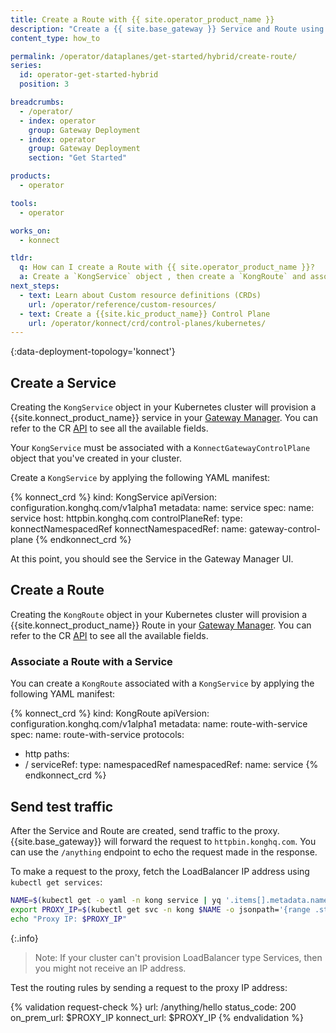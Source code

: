 ```yaml
---
title: Create a Route with {{ site.operator_product_name }}
description: "Create a {{ site.base_gateway }} Service and Route using {{ site.operator_product_name }}."
content_type: how_to

permalink: /operator/dataplanes/get-started/hybrid/create-route/
series:
  id: operator-get-started-hybrid
  position: 3

breadcrumbs:
  - /operator/
  - index: operator
    group: Gateway Deployment
  - index: operator
    group: Gateway Deployment
    section: "Get Started"

products:
  - operator

tools:
  - operator

works_on:
  - konnect

tldr:
  q: How can I create a Route with {{ site.operator_product_name }}?
  a: Create a `KongService` object , then create a `KongRoute` and associate it to the `KongService`.
next_steps:
  - text: Learn about Custom resource definitions (CRDs)
    url: /operator/reference/custom-resources/
  - text: Create a {{site.kic_product_name}} Control Plane
    url: /operator/konnect/crd/control-planes/kubernetes/
---
```


{:data-deployment-topology='konnect'}
## Create a Service

Creating the `KongService` object in your Kubernetes cluster will provision a {{site.konnect_product_name}} service in your [Gateway Manager](/gateway-manager/).  You can refer to the CR [API](/operator/reference/custom-resources/#kongservice) to see all the available fields.

Your `KongService` must be associated with a `KonnectGatewayControlPlane` object that you've created in your cluster.

Create a `KongService` by applying the following YAML manifest:


<!-- vale off -->
{% konnect_crd %}
kind: KongService
apiVersion: configuration.konghq.com/v1alpha1
metadata:
  name: service
spec:
  name: service
  host: httpbin.konghq.com
  controlPlaneRef:
    type: konnectNamespacedRef
    konnectNamespacedRef:
      name: gateway-control-plane
{% endkonnect_crd %}
<!-- vale on -->

At this point, you should see the Service in the Gateway Manager UI.

## Create a Route

Creating the `KongRoute` object in your Kubernetes cluster will provision a {{site.konnect_product_name}} Route in
your [Gateway Manager](/gateway-manager/).
You can refer to the CR [API](/operator/reference/custom-resources/#kongroute) to see all the available fields.

### Associate a Route with a Service

You can create a `KongRoute` associated with a `KongService` by applying the following YAML manifest:

<!-- vale off -->
{% konnect_crd %}
kind: KongRoute
apiVersion: configuration.konghq.com/v1alpha1
metadata:
  name: route-with-service
spec:
  name: route-with-service
  protocols:
  - http
  paths:
  - /
  serviceRef:
    type: namespacedRef
    namespacedRef:
      name: service
{% endkonnect_crd %}
<!-- vale on -->

## Send test traffic

After the Service and Route are created, send traffic to the proxy. {{site.base_gateway}} will forward the request to `httpbin.konghq.com`. You can use the `/anything` endpoint to echo the request made in the response.

To make a request to the proxy, fetch the LoadBalancer IP address using `kubectl get services`:

```bash
NAME=$(kubectl get -o yaml -n kong service | yq '.items[].metadata.name | select(contains("dataplane-ingress"))')
export PROXY_IP=$(kubectl get svc -n kong $NAME -o jsonpath='{range .status.loadBalancer.ingress[0]}{@.ip}{@.hostname}{end}')
echo "Proxy IP: $PROXY_IP"
```

{:.info}
> Note: If your cluster can't provision LoadBalancer type Services, then you might not receive an IP address.

Test the routing rules by sending a request to the proxy IP address:

{% validation request-check %}
url: /anything/hello
status_code: 200
on_prem_url: $PROXY_IP
konnect_url: $PROXY_IP
{% endvalidation %}
